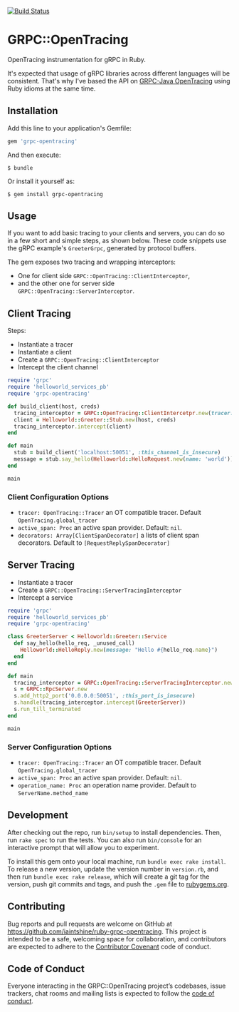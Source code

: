 [![Build Status](https://travis-ci.org/iaintshine/ruby-grpc-opentracing.svg?branch=master)](https://travis-ci.org/iaintshine/ruby-grpc-opentracing)

# GRPC::OpenTracing

OpenTracing instrumentation for gRPC in Ruby. 

It's expected that usage of gRPC libraries across different languages will be consistent. That's why I've based the API on [GRPC-Java OpenTracing](https://github.com/grpc-ecosystem/grpc-opentracing/tree/master/java) using Ruby idioms at the same time.

## Installation

Add this line to your application's Gemfile:

```ruby
gem 'grpc-opentracing'
```

And then execute:

    $ bundle

Or install it yourself as:

    $ gem install grpc-opentracing

## Usage

If you want to add basic tracing to your clients and servers, you can do so in a few short and simple steps, as shown below. These code snippets use the gRPC example's `GreeterGrpc`, generated by protocol buffers.

The gem exposes two tracing and wrapping interceptors:
* One for client side `GRPC::OpenTracing::ClientInterceptor`, 
* and the other one for server side `GRPC::OpenTracing::ServerInterceptor`.

## Client Tracing

Steps:
- Instantiate a tracer
- Instantiate a client
- Create a `GRPC::OpenTracing::ClientInterceptor`
- Intercept the client channel

```ruby
require 'grpc'
require 'helloworld_services_pb'
require 'grpc-opentracing'

def build_client(host, creds)
  tracing_interceptor = GRPC::OpenTracing::ClientIntercetpr.new(tracer: OpenTracing.global_tracer)
  client = Helloworld::Greeter::Stub.new(host, creds)
  tracing_interceptor.intercept(client)
end

def main
  stub = build_client('localhost:50051', :this_channel_is_insecure)
  message = stub.say_hello(Helloworld::HelloRequest.new(name: 'world')).message
end

main
```

### Client Configuration Options

* `tracer: OpenTracing::Tracer` an OT compatible tracer. Default `OpenTracing.global_tracer`
* `active_span: Proc` an active span provider. Default: `nil`.
* `decorators: Array[ClientSpanDecorator]` a lists of client span decorators. Default to `[RequestReplySpanDecorator]`

## Server Tracing

- Instantiate a tracer
- Create a `GRPC::OpenTracing::ServerTracingInterceptor`
- Intercept a service

```ruby
require 'grpc'
require 'helloworld_services_pb'
require 'grpc-opentracing'

class GreeterServer < Helloworld::Greeter::Service
  def say_hello(hello_req, _unused_call)
    Helloworld::HelloReply.new(message: "Hello #{hello_req.name}")
  end
end

def main
  tracing_interceptor = GRPC::OpenTracing::ServerTracingInterceptor.new(tracer: OpenTracing.global_tracer)
  s = GRPC::RpcServer.new
  s.add_http2_port('0.0.0.0:50051', :this_port_is_insecure)
  s.handle(tracing_interceptor.intercept(GreeterServer))
  s.run_till_terminated
end

main
```

### Server Configuration Options

* `tracer: OpenTracing::Tracer` an OT compatible tracer. Default `OpenTracing.global_tracer`
* `active_span: Proc` an active span provider. Default: `nil`.
* `operation_name: Proc` an operation name provider. Default to `ServerName.method_name`

## Development

After checking out the repo, run `bin/setup` to install dependencies. Then, run `rake spec` to run the tests. You can also run `bin/console` for an interactive prompt that will allow you to experiment.

To install this gem onto your local machine, run `bundle exec rake install`. To release a new version, update the version number in `version.rb`, and then run `bundle exec rake release`, which will create a git tag for the version, push git commits and tags, and push the `.gem` file to [rubygems.org](https://rubygems.org).

## Contributing

Bug reports and pull requests are welcome on GitHub at https://github.com/iaintshine/ruby-grpc-opentracing. This project is intended to be a safe, welcoming space for collaboration, and contributors are expected to adhere to the [Contributor Covenant](http://contributor-covenant.org) code of conduct.

## Code of Conduct

Everyone interacting in the GRPC::OpenTracing project’s codebases, issue trackers, chat rooms and mailing lists is expected to follow the [code of conduct](https://github.com/iaintshine/ruby-grpc-opentracing/blob/master/CODE_OF_CONDUCT.md).
